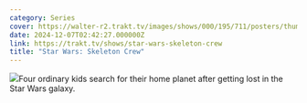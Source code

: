 ```yaml
---
category: Series
cover: https://walter-r2.trakt.tv/images/shows/000/195/711/posters/thumb/db71e1c250.jpg.webp
date: 2024-12-07T02:42:27.000000Z
link: https://trakt.tv/shows/star-wars-skeleton-crew
title: "Star Wars: Skeleton Crew"
---
```


![](https://walter-r2.trakt.tv/images/shows/000/195/711/fanarts/thumb/1f0ce3a780.jpg)Four ordinary kids search for their home planet after getting lost in the Star Wars galaxy.
